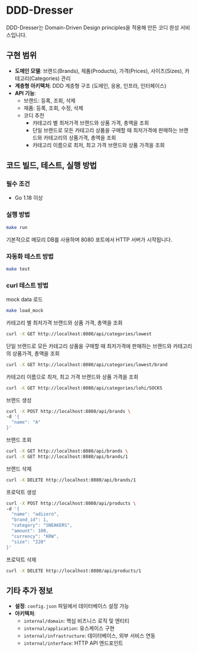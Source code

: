 # DDD-Dresser

DDD-Dresser는 Domain-Driven Design principles을 적용해 만든 코디 완성 서비스입니다.  

## 구현 범위

- **도메인 모델**: 브랜드(Brands), 제품(Products), 가격(Prices), 사이즈(Sizes), 카테고리(Categories) 관리
- **계층형 아키텍처**: DDD 계층형 구조 (도메인, 응용, 인프라, 인터페이스)
- **API 기능**:
  - 브랜드: 등록, 조회, 삭제
  - 제품: 등록, 조회, 수정, 삭제
  - 코디 추천
    - 카테고리 별 최저가격 브랜드와 상품 가격, 총액을 조회
    - 단일 브랜드로 모든 카테고리 상품을 구매할 때 최저가격에 판매하는 브랜드와 카테고리의 상품가격, 총액을 조회
    - 카테고리 이름으로 최저, 최고 가격 브랜드와 상품 가격을 조회

## 코드 빌드, 테스트, 실행 방법

### 필수 조건

- Go 1.18 이상

### 실행 방법

```bash
make run
```

기본적으로 메모리 DB를 사용하며 8080 포트에서 HTTP 서버가 시작됩니다.

### 자동화 테스트 방법

```bash
make test
```

### curl 테스트 방법
mock data 로드 

```bash
make load_mock
```

카테고리 별 최저가격 브랜드와 상품 가격, 총액을 조회

```bash
curl -X GET http://localhost:8080/api/categories/lowest
```


단일 브랜드로 모든 카테고리 상품을 구매할 때 최저가격에 판매하는 브랜드와 카테고리의 상품가격, 총액을 조회

```bash
curl -X GET http://localhost:8080/api/categories/lowest/brand
```


카테고리 이름으로 최저, 최고 가격 브랜드와 상품 가격을 조회

```bash
curl -X GET http://localhost:8080/api/categories/lohi/SOCKS
```


브랜드 생성

```bash
curl -X POST http://localhost:8080/api/brands \
-d '{
  "name": "A"
}'
```

브랜드 조회

```bash
curl -X GET http://localhost:8080/api/brands \
curl -X GET http://localhost:8080/api/brands/1
```

브랜드 삭제

```bash
curl -X DELETE http://localhost:8080/api/brands/1
```


프로덕트 생성

```bash
curl -X POST http://localhost:8080/api/products \
-d '{
  "name": "adizero",
  "brand_id": 1,
  "category": "SNEAKERS",
  "amount": 100, 
  "currency": "KRW",
  "size": "220"
}'
```


프로덕트 삭제 

```bash
curl -X DELETE http://localhost:8080/api/products/1
```

## 기타 추가 정보

- **설정**: `config.json` 파일에서 데이터베이스 설정 가능
- **아키텍처**:
  - `internal/domain`: 핵심 비즈니스 로직 및 엔티티
  - `internal/application`: 유스케이스 구현
  - `internal/infrastructure`: 데이터베이스, 외부 서비스 연동
  - `internal/interface`: HTTP API 엔드포인트
